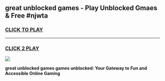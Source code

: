 
## great unblocked games - Play Unblocked Gmaes & Free #njwta
<h3>
<a href="https://news.freeplayer.one?title=great_unblocked_games&ref=03M">CLICK TO PLAY</a></h3>
<hr>

<h3>
<a href="https://news.freeplayer.one?title=great_unblocked_games&ref=03M">CLICK 2 PLAY</a>
  
</h3>

<a href="https://news.freeplayer.one?title=great_unblocked_games&ref=03M"><img src="https://clearcache.store/games.png"></a>


**great unblocked games games unblocked: Your Gateway to Fun and Accessible Online Gaming**
